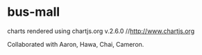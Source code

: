 # bus-mall

charts rendered using chartjs.org v.2.6.0
//http://www.chartjs.org

Collaborated with Aaron, Hawa, Chai, Cameron. 
